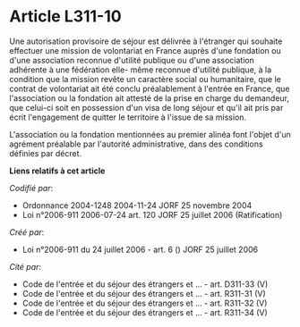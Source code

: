 # Article L311-10

Une autorisation provisoire de séjour est délivrée à l'étranger qui souhaite effectuer une mission de volontariat en France
auprès d'une fondation ou d'une association reconnue d'utilité publique ou d'une association adhérente à une fédération elle-
même reconnue d'utilité publique, à la condition que la mission revête un caractère social ou humanitaire, que le contrat de
volontariat ait été conclu préalablement à l'entrée en France, que l'association ou la fondation ait attesté de la prise en
charge du demandeur, que celui-ci soit en possession d'un visa de long séjour et qu'il ait pris par écrit l'engagement de
quitter le territoire à l'issue de sa mission.

L'association ou la fondation mentionnées au premier alinéa font l'objet d'un agrément préalable par l'autorité
administrative, dans des conditions définies par décret.

**Liens relatifs à cet article**

_Codifié par_:

  - Ordonnance 2004-1248 2004-11-24 JORF 25 novembre 2004
  - Loi n°2006-911 2006-07-24 art. 120 JORF 25 juillet 2006 (Ratification)

_Créé par_:

  - Loi n°2006-911 du 24 juillet 2006 - art. 6 () JORF 25 juillet 2006

_Cité par_:

  - Code de l'entrée et du séjour des étrangers et ... - art. D311-33 (V)
  - Code de l'entrée et du séjour des étrangers et ... - art. R311-31 (V)
  - Code de l'entrée et du séjour des étrangers et ... - art. R311-32 (V)
  - Code de l'entrée et du séjour des étrangers et ... - art. R311-34 (V)
